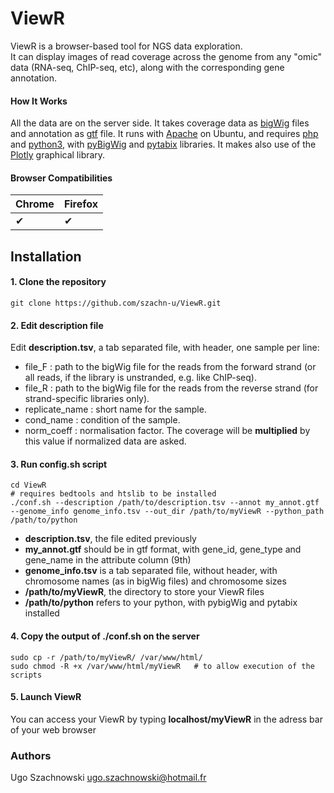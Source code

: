 # ViewR

ViewR is a browser-based tool for NGS data exploration.  
It can display images of read coverage across the genome from any "omic" data (RNA-seq, ChIP-seq, etc), along with the corresponding gene annotation.

#### How It Works

All the data are on the server side. It takes coverage data as [bigWig](https://genome.ucsc.edu/goldenPath/help/bigWig.html) files and annotation as [gtf](https://www.ensembl.org/info/website/upload/gff.html) file. It runs with [Apache](https://httpd.apache.org/) on Ubuntu, and requires [php](https://www.php.net/) and [python3](https://www.python.org/), with [pyBigWig](https://github.com/deeptools/pyBigWig) and [pytabix](https://github.com/slowkow/pytabix) libraries. It makes also use of the [Plotly](https://plotly.com/javascript/) graphical library.

#### Browser Compatibilities

| Chrome | Firefox | 
| ------ | ------- |
| ✔      | ✔       |

## Installation

#### 1. Clone the repository
```
git clone https://github.com/szachn-u/ViewR.git
```
#### 2. Edit description file
Edit **description.tsv**, a tab separated file, with header, one sample per line:  
 - file_F : path to the bigWig file for the reads from the forward strand (or all reads, if the library is unstranded, e.g. like ChIP-seq).  
 - file_R : path to the bigWig file for the reads from the reverse strand (for strand-specific libraries only).  
 - replicate_name : short name for the sample.  
 - cond_name : condition of the sample.  
 - norm_coeff : normalisation factor. The coverage will be **multiplied** by this value if normalized data are asked.  
  
#### 3. Run config.sh script
```
cd ViewR
# requires bedtools and htslib to be installed
./conf.sh --description /path/to/description.tsv --annot my_annot.gtf --genome_info genome_info.tsv --out_dir /path/to/myViewR --python_path /path/to/python
```
- **description.tsv**, the file edited previously
- **my_annot.gtf** should be in gtf format, with gene_id, gene_type and gene_name in the attribute column (9th)
- **genome_info.tsv** is a tab separated file, without header, with chromosome names (as in bigWig files) and chromosome sizes
- **/path/to/myViewR**, the directory to store your ViewR files
- **/path/to/python** refers to your python, with pybigWig and pytabix installed
  
#### 4. Copy the output of ./conf.sh on the server
```
sudo cp -r /path/to/myViewR/ /var/www/html/
sudo chmod -R +x /var/www/html/myViewR   # to allow execution of the scripts
```
#### 5. Launch ViewR
You can access your ViewR by typing **localhost/myViewR** in the adress bar of your web browser
  
### Authors
Ugo Szachnowski <ugo.szachnowski@hotmail.fr>
